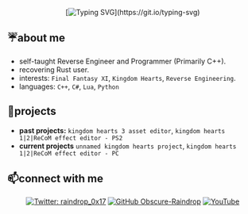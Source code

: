 <div align="center">

[![Typing SVG](https://readme-typing-svg.demolab.com?font=Fira+Code&size=12&duration=3000&pause=500&color=AE59FF&center=true&multiline=true&random=false&width=435&lines=hello+there!;i+am+an+obscure+raindrop%2C+just+looking+to+learn+new+things!)](https://git.io/typing-svg)

</div>

## ☔️about me

- self-taught Reverse Engineer and Programmer (Primarily C++).
- recovering Rust user.
- interests: `Final Fantasy XI`, `Kingdom Hearts`, `Reverse Engineering`.
- languages: `C++`, `C#`, `Lua`, `Python`

## 📓projects

- **past projects:** `kingdom hearts 3 asset editor`, `kingdom hearts 1|2|ReCoM effect editor - PS2`
- **current projects** `unnamed kingdom hearts project`, `kingdom hearts 1|2|ReCoM effect editor - PC`

## 📫connect with me

<div align="center">

[![Twitter: raindrop_0x17](https://img.shields.io/twitter/follow/raindrop_0x17?style=social)](https://twitter.com/raindrop_0x17)
[![GitHub Obscure-Raindrop](https://img.shields.io/github/followers/obscure-raindrop?label=follow&style=social)](https://github.com/obscure-raindrop)
[![YouTube](https://img.shields.io/youtube/channel/subscribers/UCVqtTr3iLc-NBoo0RhjtKAg)](https://www.youtube.com/channel/UCVqtTr3iLc-NBoo0RhjtKAg)

</div>